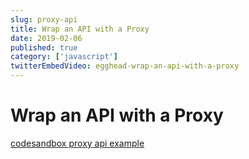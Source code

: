 ```yaml
---
slug: proxy-api
title: Wrap an API with a Proxy
date: 2019-02-06
published: true
category: ['javascript']
twitterEmbedVideo: egghead-wrap-an-api-with-a-proxy
---
```


# Wrap an API with a Proxy

[codesandbox proxy api example](https://codesandbox.io/embed/github/johnlindquist/proxy-lessons/tree/proxy-api?module=index.js&view=editor)


<EggheadEmbed slug="egghead-wrap-an-api-with-a-proxy" />